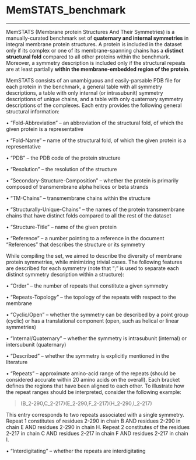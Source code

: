 # MemSTATS_benchmark
---

MemSTATS (Membrane protein Structures And Their Symmetries) is a manually-curated benchmark set of **quaternary and internal symmetries** in integral membrane protein structures. A protein is included in the dataset only if its complex or one of its membrane-spanning chains has a **distinct structural fold** compared to all other proteins within the benchmark. Moreover, a symmetry description is included only if the structural repeats are at least partially **within the membrane-embedded region of the protein**. 

MemSTATS consists of an unambiguous and easily-parsable PDB file for each protein in the benchmark, a general table with all symmetry descriptions, a table with only internal (or intrasubunit) symmetry descriptions of unique chains, and a table with only quaternary symmetry descriptions of the complexes. Each entry provides the following general structural information:

•	“Fold-Abbreviation” – an abbreviation of the structural fold, of which the given protein is a representative

•	“Fold-Name” – name of the structural fold, of which the given protein is a representative

•	“PDB” – the PDB code of the protein structure

•	“Resolution” – the resolution of the structure

•	“Secondary-Structure-Composition” – whether the protein is primarily composed of transmembrane alpha helices or beta strands

•	“TM-Chains” – transmembrane chains within the structure

•	“Structurally-Unique-Chains” – the names of the protein transmembrane chains that have distinct folds compared to all the rest of the dataset

•	“Structure-Title” – name of the given protein

•	“Reference” – a number pointing to a reference in the document “References” that describes the structure or its symmetry


While compiling the set, we aimed to describe the diversity of membrane protein symmetries, while minimizing trivial cases. The following features are described for each symmetry (note that “;” is used to separate each distinct symmetry description within a structure): 

•	“Order” – the number of repeats that constitute a given symmetry

•	“Repeats-Topology” – the topology of the repeats with respect to the membrane 

•	“Cyclic/Open” – whether the symmetry can be described by a point group (cyclic) or has a translational component (open, such as helical or linear symmetries)

•	“Internal/Quaternary” – whether the symmetry is intrasubunit (internal) or intersubunit (quaternary)

•	 “Described” – whether the symmetry is explicitly mentioned in the literature

•	“Repeats” – approximate amino-acid range of the repeats (should be considered accurate within 20 amino acids on the overall). Each bracket defines the regions that have been aligned to each other. To illustrate how the repeat ranges should be interpreted, consider the following example:

> (B_2-290,C_2-217)(E_2-290,F_2-217)(H_2-290,I_2-217)

This entry corresponds to two repeats associated with a single symmetry. Repeat 1 constitutes of residues 2-290 in chain B AND residues 2-290 in chain E AND residues 2-290 in chain H. Repeat 2 constitutes of the residues 2-217 in chain C AND residues 2-217 in chain F AND residues 2-217 in chain I.

•	“Interdigitating” – whether the repeats are interdigitating 

